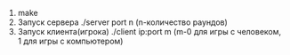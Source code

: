 1) make
2) Запуск сервера ./server port n (n-количество раундов)
3) Запуск клиента(игрока) ./client ip:port m (m-0 для игры с человеком, 1 для игры с компьютером)